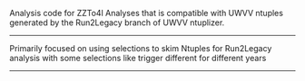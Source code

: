 Analysis code for ZZTo4l Analyses that is compatible with UWVV ntuples generated by the Run2Legacy branch of UWVV ntuplizer.
****
Primarily focused on using selections to skim Ntuples for Run2Legacy analysis with some selections like trigger different for different years
****

